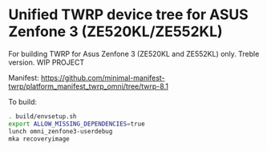 Unified TWRP device tree for ASUS Zenfone 3 (ZE520KL/ZE552KL)
========================================================

For building TWRP for Asus Zenfone 3 (ZE520KL and ZE552KL) only.
Treble version.
WIP PROJECT

Manifest: 
https://github.com/minimal-manifest-twrp/platform_manifest_twrp_omni/tree/twrp-8.1

To build:
```sh
. build/envsetup.sh
export ALLOW_MISSING_DEPENDENCIES=true
lunch omni_zenfone3-userdebug
mka recoveryimage
```
